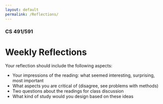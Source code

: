 ```yaml
---
layout: default
permalink: /Reflections/
---
```


### CS 491/591
# **Weekly Reflections**
Your reflection should include the following aspects:

* Your impressions of the reading: what seemed interesting, surprising, most important* What aspects you are critical of (disagree, see problems with methods) * Two questions about the readings for class discussion * What kind of study would you design based on these ideas